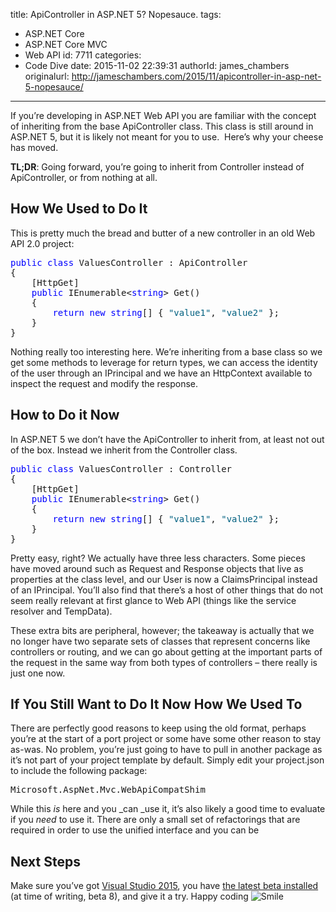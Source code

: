 title: ApiController in ASP.NET 5? Nopesauce.
tags:
  - ASP.NET Core
  - ASP.NET Core MVC
  - Web API
id: 7711
categories:
  - Code Dive
date: 2015-11-02 22:39:31
authorId: james_chambers
originalurl: http://jameschambers.com/2015/11/apicontroller-in-asp-net-5-nopesauce/
---

If you’re developing in ASP.NET Web API you are familiar with the concept of inheriting from the base ApiController class. This class is still around in ASP.NET 5, but it is likely not meant for you to use.&nbsp; Here’s why your cheese has moved.

<!-- more -->

**TL;DR**: Going forward, you’re going to inherit from Controller instead of ApiController, or from nothing at all. 

## How We Used to Do It

This is pretty much the bread and butter of a new controller in an old Web API 2.0 project:
<pre class="csharpcode"><span class="kwrd">public</span> <span class="kwrd">class</span> ValuesController : ApiController
{
    [HttpGet]
    <span class="kwrd">public</span> IEnumerable&lt;<span class="kwrd">string</span>&gt; Get()
    {
        <span class="kwrd">return</span> <span class="kwrd">new</span> <span class="kwrd">string</span>[] { <span class="str">"value1"</span>, <span class="str">"value2"</span> };
    }
}</pre><style type="text/css">.csharpcode, .csharpcode pre
{
	font-size: small;
	color: black;
	font-family: consolas, "Courier New", courier, monospace;
	background-color: #ffffff;
	/*white-space: pre;*/
}
.csharpcode pre { margin: 0em; }
.csharpcode .rem { color: #008000; }
.csharpcode .kwrd { color: #0000ff; }
.csharpcode .str { color: #006080; }
.csharpcode .op { color: #0000c0; }
.csharpcode .preproc { color: #cc6633; }
.csharpcode .asp { background-color: #ffff00; }
.csharpcode .html { color: #800000; }
.csharpcode .attr { color: #ff0000; }
.csharpcode .alt 
{
	background-color: #f4f4f4;
	width: 100%;
	margin: 0em;
}
.csharpcode .lnum { color: #606060; }
</style>

Nothing really too interesting here. We’re inheriting from a base class so we get some methods to leverage for return types, we can access the identity of the user through an IPrincipal and we have an HttpContext available to inspect the request and modify the response.

## How to Do it Now

In ASP.NET 5 we don’t have the ApiController to inherit from, at least not out of the box. Instead we inherit from the Controller class.
<pre class="csharpcode"><span class="kwrd">public</span> <span class="kwrd">class</span> ValuesController : Controller
{
    [HttpGet]
    <span class="kwrd">public</span> IEnumerable&lt;<span class="kwrd">string</span>&gt; Get()
    {
        <span class="kwrd">return</span> <span class="kwrd">new</span> <span class="kwrd">string</span>[] { <span class="str">"value1"</span>, <span class="str">"value2"</span> };
    }
}</pre><style type="text/css">.csharpcode, .csharpcode pre
{
	font-size: small;
	color: black;
	font-family: consolas, "Courier New", courier, monospace;
	background-color: #ffffff;
	/*white-space: pre;*/
}
.csharpcode pre { margin: 0em; }
.csharpcode .rem { color: #008000; }
.csharpcode .kwrd { color: #0000ff; }
.csharpcode .str { color: #006080; }
.csharpcode .op { color: #0000c0; }
.csharpcode .preproc { color: #cc6633; }
.csharpcode .asp { background-color: #ffff00; }
.csharpcode .html { color: #800000; }
.csharpcode .attr { color: #ff0000; }
.csharpcode .alt 
{
	background-color: #f4f4f4;
	width: 100%;
	margin: 0em;
}
.csharpcode .lnum { color: #606060; }
</style>

Pretty easy, right? We actually have three less characters. Some pieces have moved around such as Request and Response objects that live as properties at the class level, and our User is now a ClaimsPrincipal instead of an IPrincipal. You’ll also find that there’s a host of other things that do not seem really relevant at first glance to Web API (things like the service resolver and TempData).

These extra bits are peripheral, however; the takeaway is actually that we no longer have two separate sets of classes that represent concerns like controllers or routing, and we can go about getting at the important parts of the request in the same way from both types of controllers – there really is just one now.

## If You Still Want to Do It Now How We Used To

There are perfectly good reasons to keep using the old format, perhaps you’re at the start of a port project or some have some other reason to stay as-was. No problem, you’re just going to have to pull in another package as it’s not part of your project template by default. Simply edit your project.json to include the following package:
<pre class="csharpcode">Microsoft.AspNet.Mvc.WebApiCompatShim</pre><style type="text/css">.csharpcode, .csharpcode pre
{
	font-size: small;
	color: black;
	font-family: consolas, "Courier New", courier, monospace;
	background-color: #ffffff;
	/*white-space: pre;*/
}
.csharpcode pre { margin: 0em; }
.csharpcode .rem { color: #008000; }
.csharpcode .kwrd { color: #0000ff; }
.csharpcode .str { color: #006080; }
.csharpcode .op { color: #0000c0; }
.csharpcode .preproc { color: #cc6633; }
.csharpcode .asp { background-color: #ffff00; }
.csharpcode .html { color: #800000; }
.csharpcode .attr { color: #ff0000; }
.csharpcode .alt 
{
	background-color: #f4f4f4;
	width: 100%;
	margin: 0em;
}
.csharpcode .lnum { color: #606060; }
</style>

While this _is_ here and you _can _use it, it’s also likely a good time to evaluate if you _need_ to use it. There are only a small set of refactorings that are required in order to use the unified interface and you can be 

## Next Steps

Make sure you’ve got [Visual Studio 2015](https://www.visualstudio.com/?Wt.mc_id=DX_MVP4038205), you have [the latest beta installed](http://docs.asp.net/en/latest/getting-started/installing-on-windows.html) (at time of writing, beta 8), and give it a try. Happy coding ![Smile](https://jcblogimages.blob.core.windows.net/img/2015/11/wlEmoticon-smile.png)
